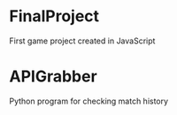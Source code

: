 # FinalProject
First game project created in JavaScript

# APIGrabber
Python program for checking match history
